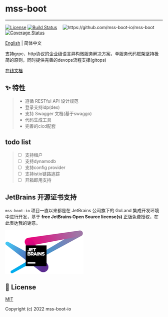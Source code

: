 # mss-boot

---
<img style="float:right" width="320" src="https://mss-boot-io.github.io/mss-boot-docs/images/logos/logo-b.png"  alt="https://github.com/mss-boot-io/mss-boot"/>


[![License](https://img.shields.io/github/license/mashape/apistatus.svg)](https://github.com/mss-boot-io/mss-boot)
[![Build Status](https://travis-ci.org/mss-boot-io/mss-boot.svg?branch=main)](https://travis-ci.org/mss-boot-io/mss-boot)
[![Coverage Status](https://coveralls.io/repos/github/mss-boot-io/mss-boot/badge.svg?branch=main)](https://coveralls.io/github/mss-boot-io/mss-boot?branch=main)

[English](https://github.com/mss-boot-io/mss-boot/blob/main/README.md) | 简体中文

支持grpc、http协议的企业级语言异构微服务解决方案，单服务代码框架坚持极简的原则，同时提供完善的devops流程支撑(gitops)

[在线文档](https://mss-boot-io.github.io/mss-boot-docs/index.html)

## ✨ 特性
> - 遵循 RESTful API 设计规范
> - 登录支持idp(dex)
> - 支持 Swagger 文档(基于swaggo)
> - 代码生成工具
> - 完善的cicd配套

## todo list
> - [ ] 支持租户
> - [ ] 支持dynamodb
> - [ ] 支持config provider
> - [ ] 支持istio链路追踪
> - [ ] 开箱即用支持

## JetBrains 开源证书支持

`mss-boot-io` 项目一直以来都是在 JetBrains 公司旗下的 GoLand 集成开发环境中进行开发，基于 **free JetBrains Open Source license(s)** 正版免费授权，在此表达我的谢意。

<a href="https://www.jetbrains.com/?from=kubeadm-ha" target="_blank"><img src="https://raw.githubusercontent.com/panjf2000/illustrations/master/jetbrains/jetbrains-variant-4.png" width="250" align="middle"/></a>

## 🔑 License

[MIT](https://raw.githubusercontent.com/mss-boot-io/mss-boot/main/LICENSE)

Copyright (c) 2022 mss-boot-io